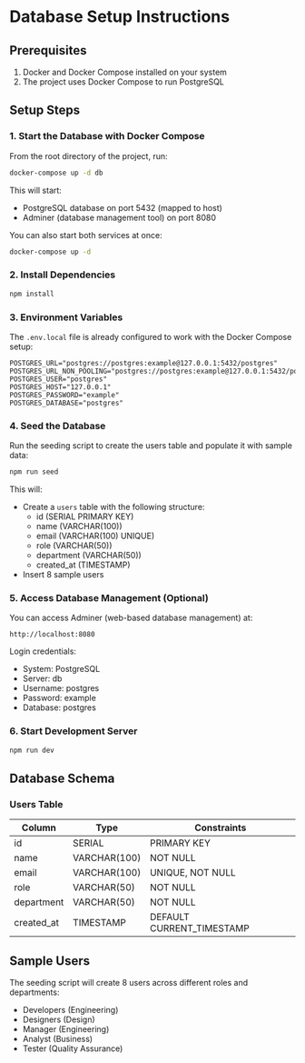 # Database Setup Instructions

## Prerequisites
1. Docker and Docker Compose installed on your system
2. The project uses Docker Compose to run PostgreSQL

## Setup Steps

### 1. Start the Database with Docker Compose
From the root directory of the project, run:
```bash
docker-compose up -d db
```

This will start:
- PostgreSQL database on port 5432 (mapped to host)
- Adminer (database management tool) on port 8080

You can also start both services at once:
```bash
docker-compose up -d
```

### 2. Install Dependencies
```bash
npm install
```

### 3. Environment Variables
The `.env.local` file is already configured to work with the Docker Compose setup:

```env
POSTGRES_URL="postgres://postgres:example@127.0.0.1:5432/postgres"
POSTGRES_URL_NON_POOLING="postgres://postgres:example@127.0.0.1:5432/postgres"
POSTGRES_USER="postgres"
POSTGRES_HOST="127.0.0.1"
POSTGRES_PASSWORD="example"
POSTGRES_DATABASE="postgres"
```

### 4. Seed the Database
Run the seeding script to create the users table and populate it with sample data:
```bash
npm run seed
```

This will:
- Create a `users` table with the following structure:
  - id (SERIAL PRIMARY KEY)
  - name (VARCHAR(100))
  - email (VARCHAR(100) UNIQUE)
  - role (VARCHAR(50))
  - department (VARCHAR(50))
  - created_at (TIMESTAMP)
- Insert 8 sample users

### 5. Access Database Management (Optional)
You can access Adminer (web-based database management) at:
```
http://localhost:8080
```

Login credentials:
- System: PostgreSQL
- Server: db
- Username: postgres
- Password: example
- Database: postgres

### 6. Start Development Server
```bash
npm run dev
```

## Database Schema

### Users Table
| Column | Type | Constraints |
|--------|------|-------------|
| id | SERIAL | PRIMARY KEY |
| name | VARCHAR(100) | NOT NULL |
| email | VARCHAR(100) | UNIQUE, NOT NULL |
| role | VARCHAR(50) | NOT NULL |
| department | VARCHAR(50) | NOT NULL |
| created_at | TIMESTAMP | DEFAULT CURRENT_TIMESTAMP |

## Sample Users
The seeding script will create 8 users across different roles and departments:
- Developers (Engineering)
- Designers (Design)
- Manager (Engineering)
- Analyst (Business)
- Tester (Quality Assurance)
